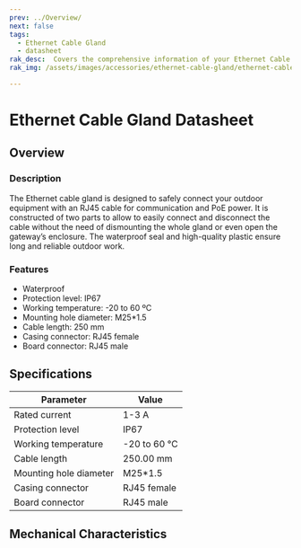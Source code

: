```yaml
---
prev: ../Overview/
next: false
tags: 
  - Ethernet Cable Gland
  - datasheet
rak_desc:  Covers the comprehensive information of your Ethernet Cable Gland to help you in using it. This information includes technical specifications, characteristics, and requirements.
rak_img: /assets/images/accessories/ethernet-cable-gland/ethernet-cable-gland.png

---
```



# Ethernet Cable Gland Datasheet

## Overview

### Description

The Ethernet cable gland is designed to safely connect your outdoor equipment with an RJ45 cable for communication and PoE power. It is constructed of two parts to allow to easily connect and disconnect the cable without the need of dismounting the whole gland or even open the gateway’s enclosure. The waterproof seal and high-quality plastic ensure long and reliable outdoor work.

### Features

- Waterproof
- Protection level: IP67
- Working temperature: -20 to 60 ºC
- Mounting hole diameter: M25*1.5
- Cable length: 250 mm
- Casing connector: RJ45 female
- Board connector: RJ45 male


## Specifications

| Parameter              | Value        |
| ---------------------- | ------------ |
| Rated current          | 1-3 A        |
| Protection level       | IP67         |
| Working temperature    | -20 to 60 °C |
| Cable length           | 250.00 mm    |
| Mounting hole diameter | M25*1.5      |
| Casing connector       | RJ45 female  |
| Board connector        | RJ45 male    |

## Mechanical Characteristics

<rk-img
  src="/assets/images/accessories/ethernet-cable-gland/2.png"
  width="100%"
  caption="Ethernet Cable Gland Mechanical Characteristics"
/>
 